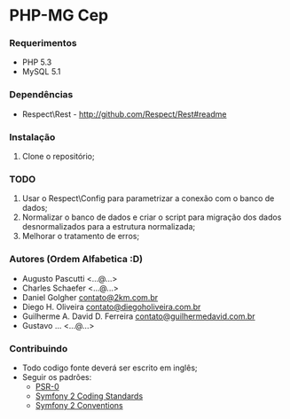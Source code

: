 # PHP-MG Cep

### Requerimentos
* PHP 5.3
* MySQL 5.1


### Dependências
* Respect\Rest - http://github.com/Respect/Rest#readme


### Instalação
1. Clone o repositório;


### TODO
1. Usar o Respect\Config para parametrizar a conexão com o banco de dados;
2. Normalizar o banco de dados e criar o script para migração dos dados desnormalizados para a estrutura normalizada;
3. Melhorar o tratamento de erros;


### Autores (Ordem Alfabetica :D)
* Augusto Pascutti <...@...>
* Charles Schaefer <...@...>
* Daniel Golgher <contato@2km.com.br>
* Diego H. Oliveira <contato@diegoholiveira.com.br>
* Guilherme A. David D. Ferreira <contato@guilhermedavid.com.br>
* Gustavo ... <...@...>


### Contribuindo
* Todo codigo fonte deverá ser escrito em inglês;
* Seguir os padrões:
    * [PSR-0](http://groups.google.com/group/php-standards/web/psr-0-final-proposal)
    * [Symfony 2 Coding Standards](http://symfony.com/doc/current/contributing/code/standards.html)
    * [Symfony 2 Conventions](http://symfony.com/doc/current/contributing/code/conventions.html)
